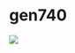 # gen740

![](https://github-readme-stats.vercel.app/api?username=gen740&show_icons=true&theme=nightowl)
